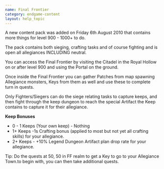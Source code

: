 ```yaml
---
name: Final Frontier
category: endgame-content
layout: help_topic
---
```

A new content pack was added on Friday 6th August 2010 that contains more things for level 900 - 1000+ to do.

The pack contains both sieging, crafting tasks and of course fighting and is open all allegiances INCLUDING neutral.

You can access the Final Frontier by visiting the Citadel in the Royal Hollow on or after level 900 and using the Portal on the ground.

Once inside the Final Frontier you can gather Patches from map spawning Allegiance monsters, Keys from them as well and use these to complete turn in quests.

Only Fighters/Siegers can do the siege relating tasks to capture keeps, and then fight through the keep dungeon to reach the special Artifact the Keep contains to capture it for their allegiance.

**Keep Bonuses**

*   0 - 1 Keeps (Your own keep) - Nothing
*   1+ Keeps -1s Crafting bonus (applied to most but not yet all crafting skills) for your allegiance.
*   2+ Keeps - +10% Legend Dungeon Artifact plan drop rate for your allegiance.

Tip: Do the quests at 50, 50 in FF realm to get a Key to go to your Allegiance Town.to begin with, you can then take additional quests.